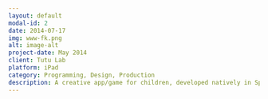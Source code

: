 ```yaml
---
layout: default
modal-id: 2
date: 2014-07-17
img: www-fk.png
alt: image-alt
project-date: May 2014
client: Tutu Lab
platform: iPad
category: Programming, Design, Production
description: A creative app/game for children, developed natively in Sprite Kit. Accomplished in a two-girl team with <a href="https://twitter.com/dudon_joanna">Joanna Dudon</a> (art, design). Won the 1st prize at the <b>Big Indie Pitch</b> by the judges' unanimous decision. Reached App Store number 1 in the <i>5 & Under</i> category in 48 countries. Featured on the App Store worldwide.
---
```


